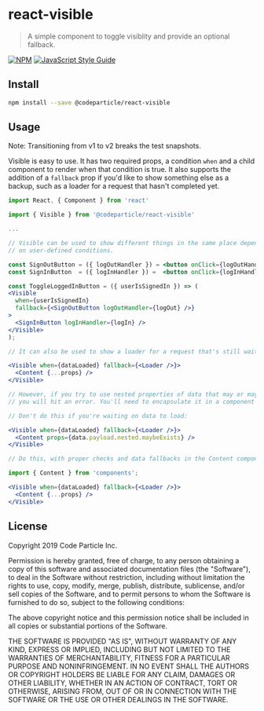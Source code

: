 # react-visible

> A simple component to toggle visiblity and provide an optional fallback.

[![NPM](https://img.shields.io/npm/v/react-visible.svg)](https://www.npmjs.com/package/@codeparticle/react-visible) [![JavaScript Style Guide](https://img.shields.io/badge/code_style-standard-brightgreen.svg)](https://standardjs.com)

## Install

```bash
npm install --save @codeparticle/react-visible
```

## Usage

Note: Transitioning from v1 to v2 breaks the test snapshots.

Visible is easy to use. It has two required props, a condition `when` and a child component to render when that condition is true. It also supports the addition of a `fallback` prop if you'd like to show something else as a backup, such as a loader for a request that hasn't completed yet.

```jsx
import React, { Component } from 'react'

import { Visible } from '@codeparticle/react-visible'

...

// Visible can be used to show different things in the same place depending
// on user-defined conditions.

const SignOutButton = ({ logOutHandler }) = <button onClick={logOutHandler}>Sign Out</button>
const SignInButton  = ({ logInHandler }) =  <button onClick={logInHandler}>Sign In</button>

const ToggleLoggedInButton = ({ userIsSignedIn }) => (
<Visible
  when={userIsSignedIn}
  fallback={<SignOutButton logOutHandler={logOut} />}
>
  <SignInButton logInHandler={logIn} />
</Visible>
);

// It can also be used to show a loader for a request that's still waiting.

<Visible when={dataLoaded} fallback={<Loader />}>
  <Content {...props} />
</Visible>

// However, if you try to use nested properties of data that may or may not be loaded,
// you will hit an error. You'll need to encapsulate it in a component first.

// Don't do this if you're waiting on data to load:

<Visible when={dataLoaded} fallback={<Loader />}>
  <Content props={data.payload.nested.maybeExists} />
</Visible>

// Do this, with proper checks and data fallbacks in the Content component itself:

import { Content } from 'components';

<Visible when={dataLoaded} fallback={<Loader />}>
  <Content {...props} />
</Visible>
```

## License

Copyright 2019 Code Particle Inc.

Permission is hereby granted, free of charge, to any person obtaining a copy of this software and associated documentation files (the "Software"), to deal in the Software without restriction, including without limitation the rights to use, copy, modify, merge, publish, distribute, sublicense, and/or sell copies of the Software, and to permit persons to whom the Software is furnished to do so, subject to the following conditions:

The above copyright notice and this permission notice shall be included in all copies or substantial portions of the Software.

THE SOFTWARE IS PROVIDED "AS IS", WITHOUT WARRANTY OF ANY KIND, EXPRESS OR IMPLIED, INCLUDING BUT NOT LIMITED TO THE WARRANTIES OF MERCHANTABILITY, FITNESS FOR A PARTICULAR PURPOSE AND NONINFRINGEMENT. IN NO EVENT SHALL THE AUTHORS OR COPYRIGHT HOLDERS BE LIABLE FOR ANY CLAIM, DAMAGES OR OTHER LIABILITY, WHETHER IN AN ACTION OF CONTRACT, TORT OR OTHERWISE, ARISING FROM, OUT OF OR IN CONNECTION WITH THE SOFTWARE OR THE USE OR OTHER DEALINGS IN THE SOFTWARE.
